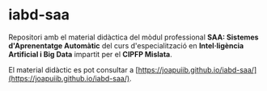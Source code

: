 # iabd-saa
Repositori amb el material didàctica del mòdul professional __SAA: Sistemes d'Aprenentatge Automàtic__
del curs d'especialització en __Intel·ligència Artificial i Big Data__ impartit
per el __CIPFP Mislata__.

El material didàctic es pot consultar a [https://joapuiib.github.io/iabd-saa/](https://joapuiib.github.io/iabd-saa/).
